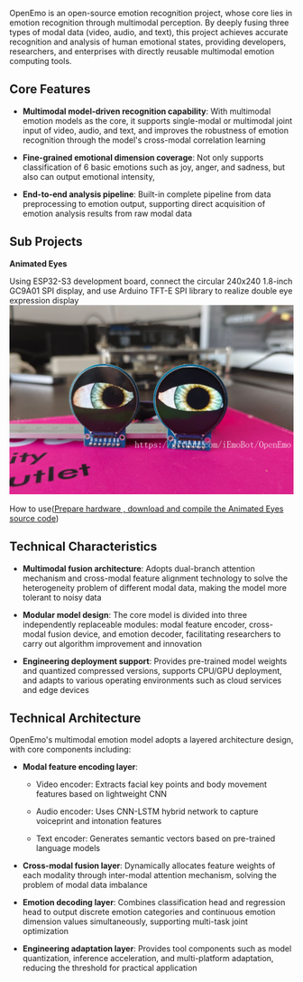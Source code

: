 OpenEmo is an open-source emotion recognition project, whose core lies in emotion recognition through multimodal perception. By deeply fusing three types of modal data (video, audio, and text), this project achieves accurate recognition and analysis of human emotional states, providing developers, researchers, and enterprises with directly reusable multimodal emotion computing tools.

## Core Features

* **Multimodal model-driven recognition capability**: With multimodal emotion models as the core, it supports single-modal or multimodal joint input of video, audio, and text, and improves the robustness of emotion recognition through the model's cross-modal correlation learning

* **Fine-grained emotional dimension coverage**: Not only supports classification of 6 basic emotions such as joy, anger, and sadness, but also can output emotional intensity, 

* **End-to-end analysis pipeline**: Built-in complete pipeline from data preprocessing to emotion output, supporting direct acquisition of emotion analysis results from raw modal data

## Sub Projects
**Animated Eyes**

Using ESP32-S3 development board, connect the circular 240x240 1.8-inch GC9A01 SPI display, and use
Arduino TFT-E SPI library to realize double eye expression display
![ESP32-S3 display double eyes expression](docs/images/001.jpg)

How to use([Prepare hardware , download and compile the Animated Eyes source code](docs/animated_eyes.pdf))


## Technical Characteristics

* **Multimodal fusion architecture**: Adopts dual-branch attention mechanism and cross-modal feature alignment technology to solve the heterogeneity problem of different modal data, making the model more tolerant to noisy data

* **Modular model design**: The core model is divided into three independently replaceable modules: modal feature encoder, cross-modal fusion device, and emotion decoder, facilitating researchers to carry out algorithm improvement and innovation

* **Engineering deployment support**: Provides pre-trained model weights and quantized compressed versions, supports CPU/GPU deployment, and adapts to various operating environments such as cloud services and edge devices

## Technical Architecture

OpenEmo's multimodal emotion model adopts a layered architecture design, with core components including:


* **Modal feature encoding layer**:


    * Video encoder: Extracts facial key points and body movement features based on lightweight CNN

    * Audio encoder: Uses CNN-LSTM hybrid network to capture voiceprint and intonation features

    * Text encoder: Generates semantic vectors based on pre-trained language models

* **Cross-modal fusion layer**: Dynamically allocates feature weights of each modality through inter-modal attention mechanism, solving the problem of modal data imbalance

* **Emotion decoding layer**: Combines classification head and regression head to output discrete emotion categories and continuous emotion dimension values simultaneously, supporting multi-task joint optimization

* **Engineering adaptation layer**: Provides tool components such as model quantization, inference acceleration, and multi-platform adaptation, reducing the threshold for practical application